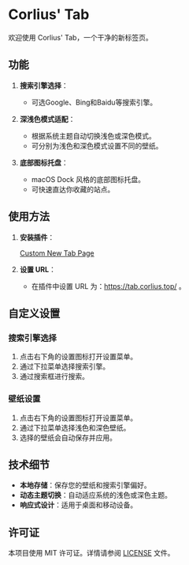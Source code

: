 # Corlius' Tab

欢迎使用 Corlius' Tab，一个干净的新标签页。

## 功能

1. **搜索引擎选择**：
   - 可选Google、Bing和Baidu等搜索引擎。

2. **深浅色模式适配**：
   - 根据系统主题自动切换浅色或深色模式。
   - 可分别为浅色和深色模式设置不同的壁纸。

3. **底部图标托盘**：
   - macOS Dock 风格的底部图标托盘。
   - 可快速直达你收藏的站点。

## 使用方法

1. **安装插件**：

   [Custom New Tab Page](https://chromewebstore.google.com/detail/custom-new-tab-page/bfhappcgfmpmlbmgbgmjjlihddgkeomd)

2. **设置 URL**：

   - 在插件中设置 URL 为：https://tab.corlius.top/ 。

## 自定义设置

### 搜索引擎选择

1. 点击右下角的设置图标打开设置菜单。
2. 通过下拉菜单选择搜索引擎。
3. 通过搜索框进行搜索。

### 壁纸设置

1. 点击右下角的设置图标打开设置菜单。
2. 通过下拉菜单选择浅色和深色壁纸。
3. 选择的壁纸会自动保存并应用。

## 技术细节

- **本地存储**：保存您的壁纸和搜索引擎偏好。
- **动态主题切换**：自动适应系统的浅色或深色主题。
- **响应式设计**：适用于桌面和移动设备。

## 许可证

本项目使用 MIT 许可证。详情请参阅 [LICENSE](LICENSE) 文件。
